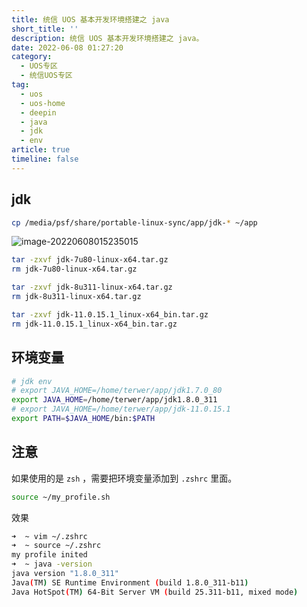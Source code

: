 ```yaml
---
title: 统信 UOS 基本开发环境搭建之 java
short_title: ''
description: 统信 UOS 基本开发环境搭建之 java。
date: 2022-06-08 01:27:20
category:
  - UOS专区
  - 统信UOS专区
tag:
  - uos
  - uos-home
  - deepin
  - java
  - jdk
  - env
article: true
timeline: false
---
```

## jdk

```bash
cp /media/psf/share/portable-linux-sync/app/jdk-* ~/app
```

![image-20220608015235015](https://img1.terwer.space/20220608015235.png)

```bash
tar -zxvf jdk-7u80-linux-x64.tar.gz
rm jdk-7u80-linux-x64.tar.gz
```

```bash
tar -zxvf jdk-8u311-linux-x64.tar.gz
rm jdk-8u311-linux-x64.tar.gz
```

```bash
tar -zxvf jdk-11.0.15.1_linux-x64_bin.tar.gz
rm jdk-11.0.15.1_linux-x64_bin.tar.gz
```

## 环境变量

```bash
# jdk env
# export JAVA_HOME=/home/terwer/app/jdk1.7.0_80
export JAVA_HOME=/home/terwer/app/jdk1.8.0_311
# export JAVA_HOME=/home/terwer/app/jdk-11.0.15.1
export PATH=$JAVA_HOME/bin:$PATH
```

## 注意

如果使用的是 `zsh` ，需要把环境变量添加到 `.zshrc` 里面。

```bash
source ~/my_profile.sh
```

效果

```bash
➜  ~ vim ~/.zshrc
➜  ~ source ~/.zshrc      
my profile inited
➜  ~ java -version  
java version "1.8.0_311"
Java(TM) SE Runtime Environment (build 1.8.0_311-b11)
Java HotSpot(TM) 64-Bit Server VM (build 25.311-b11, mixed mode)
```